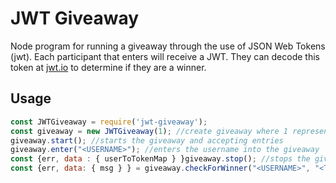 # JWT Giveaway
Node program for running a giveaway through the use of JSON Web Tokens (jwt). Each participant that enters will receive a JWT. They can decode this token at [jwt.io](jwt.io) to determine if they are a winner. 

## Usage

```javascript
const JWTGiveaway = require('jwt-giveaway');
const giveaway = new JWTGiveaway(1); //create giveaway where 1 represents the number of winners
giveaway.start(); //starts the giveaway and accepting entries
giveaway.enter("<USERNAME>"); //enters the username into the giveaway
const {err, data : { userToTokenMap } }giveaway.stop(); //stops the giveaways and returns a map of username entries to JWTs
const {err, data: { msg } } = giveaway.checkForWinner("<USERNAME>", "<TOKEN>") //validates whether or not the token is valid for the given usernameå
```